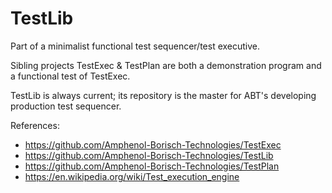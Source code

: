 # TestLib
Part of a minimalist functional test sequencer/test executive.
   
  Sibling projects TestExec & TestPlan are both a demonstration program and a functional test of TestExec.
  
  TestLib is always current; its repository is the master for ABT's developing production test sequencer.

  References:
  - https://github.com/Amphenol-Borisch-Technologies/TestExec
  - https://github.com/Amphenol-Borisch-Technologies/TestLib
  - https://github.com/Amphenol-Borisch-Technologies/TestPlan
  - https://en.wikipedia.org/wiki/Test_execution_engine
